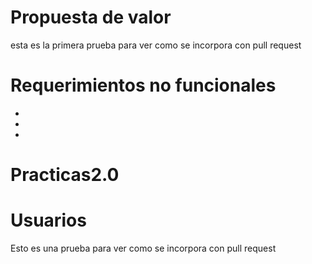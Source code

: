 
# Propuesta de valor
esta es la primera prueba para ver como se incorpora con pull request

# Requerimientos no funcionales
*
*
*

# Practicas2.0

# Usuarios
Esto es una prueba para ver como se incorpora con pull request

